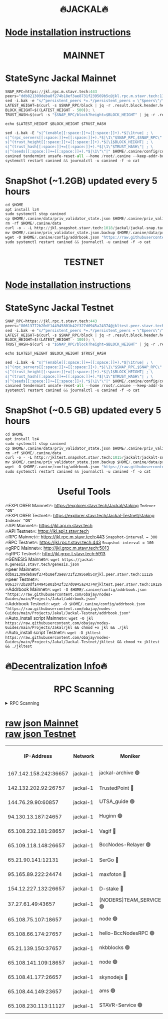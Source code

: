 <h1 align="center"> 🔥JACKAL🔥</h1>

[Node installation instructions](https://github.com/obajay/nodes-Guides/tree/main/Projects/Jakal)
=

<h1 align="center"> MAINNET</h1>

# StateSync Jackal Mainnet
```python
SNAP_RPC=https://jkl.rpc.m.stavr.tech:443
peers="ddb821309deba8f274b18ef3ae8731f239569b5c@jkl.rpc.m.stavr.tech:11126"
sed -i.bak -e "s/^persistent_peers *=.*/persistent_peers = \"$peers\"/" $HOME/.canine/config/config.toml
LATEST_HEIGHT=$(curl -s $SNAP_RPC/block | jq -r .result.block.header.height); \
BLOCK_HEIGHT=$((LATEST_HEIGHT - 500)); \
TRUST_HASH=$(curl -s "$SNAP_RPC/block?height=$BLOCK_HEIGHT" | jq -r .result.block_id.hash)

echo $LATEST_HEIGHT $BLOCK_HEIGHT $TRUST_HASH

sed -i.bak -E "s|^(enable[[:space:]]+=[[:space:]]+).*$|\1true| ; \
s|^(rpc_servers[[:space:]]+=[[:space:]]+).*$|\1\"$SNAP_RPC,$SNAP_RPC\"| ; \
s|^(trust_height[[:space:]]+=[[:space:]]+).*$|\1$BLOCK_HEIGHT| ; \
s|^(trust_hash[[:space:]]+=[[:space:]]+).*$|\1\"$TRUST_HASH\"| ; \
s|^(seeds[[:space:]]+=[[:space:]]+).*$|\1\"\"|" $HOME/.canine/config/config.toml
canined tendermint unsafe-reset-all --home /root/.canine --keep-addr-book
systemctl restart canined && journalctl -u canined -f -o cat
```
# SnapShot (~1.2GB) updated every 5 hours
```python
cd $HOME
apt install lz4
sudo systemctl stop canined
cp $HOME/.canine/data/priv_validator_state.json $HOME/.canine/priv_validator_state.json.backup
rm -rf $HOME/.canine/data
curl -o - -L http://jkl.snapshot.stavr.tech:1018/jackal/jackal-snap.tar.lz4 | lz4 -c -d - | tar -x -C $HOME/.canine --strip-components 2
mv $HOME/.canine/priv_validator_state.json.backup $HOME/.canine/data/priv_validator_state.json
wget -O $HOME/.canine/config/addrbook.json "https://raw.githubusercontent.com/obajay/nodes-Guides/main/Projects/Jakal/addrbook.json"
sudo systemctl restart canined && journalctl -u canined -f -o cat
```

<h1 align="center"> TESTNET</h1>

[Node installation instructions](https://github.com/obajay/nodes-Guides/tree/main/Projects/Jakal/Jackal-Testnet)
=

# StateSync Jackal Testnet
```python
SNAP_RPC=https://jkl.rpc.t.stavr.tech:443
peers="80613772b20df144945801b42f327d0945a24374@jkltest.peer.stavr.tech:19126"
sed -i.bak -e "s/^persistent_peers *=.*/persistent_peers = \"$peers\"/" $HOME/.canine/config/config.toml
LATEST_HEIGHT=$(curl -s $SNAP_RPC/block | jq -r .result.block.header.height); \
BLOCK_HEIGHT=$((LATEST_HEIGHT - 100)); \
TRUST_HASH=$(curl -s "$SNAP_RPC/block?height=$BLOCK_HEIGHT" | jq -r .result.block_id.hash)

echo $LATEST_HEIGHT $BLOCK_HEIGHT $TRUST_HASH

sed -i.bak -E "s|^(enable[[:space:]]+=[[:space:]]+).*$|\1true| ; \
s|^(rpc_servers[[:space:]]+=[[:space:]]+).*$|\1\"$SNAP_RPC,$SNAP_RPC\"| ; \
s|^(trust_height[[:space:]]+=[[:space:]]+).*$|\1$BLOCK_HEIGHT| ; \
s|^(trust_hash[[:space:]]+=[[:space:]]+).*$|\1\"$TRUST_HASH\"| ; \
s|^(seeds[[:space:]]+=[[:space:]]+).*$|\1\"\"|" $HOME/.canine/config/config.toml
canined tendermint unsafe-reset-all --home /root/.canine --keep-addr-book
systemctl restart canined && journalctl -u canined -f -o cat
```
# SnapShot (~0.5 GB) updated every 5 hours
```python
cd $HOME
apt install lz4
sudo systemctl stop canined
cp $HOME/.canine/data/priv_validator_state.json $HOME/.canine/priv_validator_state.json.backup
rm -rf $HOME/.canine/data
curl -o - -L http://jkltest.snapshot.stavr.tech:1015/jackalt/jackalt-snap.tar.lz4 | lz4 -c -d - | tar -x -C $HOME/.canine --strip-components 2
mv $HOME/.canine/priv_validator_state.json.backup $HOME/.canine/data/priv_validator_state.json
wget -O $HOME/.canine/config/addrbook.json "https://raw.githubusercontent.com/obajay/nodes-Guides/main/Projects/Jakal/Jackal-Testnet/addrbook.json"
sudo systemctl restart canined && journalctl -u canined -f -o cat
```

 <h1 align="center"> Useful Tools</h1>

🔥EXPLORER Mainnet🔥:      https://explorer.stavr.tech/Jackal/staking		        `Indexer "ON"` \
🔥EXPLORER Testnet🔥:      https://explorer.stavr.tech/Jackal-Testnet/staking     `Indexer "ON"` \
🔥API Mainnet🔥: 			 		 https://jkl.api.m.stavr.tech \
🔥API Testnet🔥: 			 		 https://jkl.api.t.stavr.tech \
🔥RPC Mainnet🔥:           https://jkl.rpc.m.stavr.tech:443              `Snapshot-interval = 300` \
🔥RPC Testnet🔥:           https://jkl.rpc.t.stavr.tech:443              `Snapshot-interval = 100` \
🔥gRPC Mainnet🔥:          http://jkl.grpc.m.stavr.tech:5013 \
🔥gRPC Testnet🔥:          http://jkl.grpc.t.stavr.tech:5913 \
🔥GENESIS Mainnet🔥:    `wget https://jackal-m.genesis.stavr.tech/genesis.json` \
🔥peer Mainnet🔥:					 `ddb821309deba8f274b18ef3ae8731f239569b5c@jkl.peer.stavr.tech:11126` \
🔥peer Testnet🔥:					 `80613772b20df144945801b42f327d0945a24374@jkltest.peer.stavr.tech:19126` \
🔥Addrbook Mainnet🔥:    ```wget -O $HOME/.canine/config/addrbook.json "https://raw.githubusercontent.com/obajay/nodes-Guides/main/Projects/Jakal/addrbook.json"``` \
🔥Addrbook Testnet🔥:    ```wget -O $HOME/.canine/config/addrbook.json "https://raw.githubusercontent.com/obajay/nodes-Guides/main/Projects/Jakal/Jackal-Testnet/addrbook.json"``` \
🔥Auto_install script Mainnet🔥: ```wget -O jkl https://raw.githubusercontent.com/obajay/nodes-Guides/main/Projects/Jakal/jkl && chmod +x jkl && ./jkl``` \
🔥Auto_install script Testnet🔥: ```wget -O jkltest https://raw.githubusercontent.com/obajay/nodes-Guides/main/Projects/Jakal/Jackal-Testnet/jkltest && chmod +x jkltest && ./jkltest```

🔥[Decentralization Info](https://github.com/obajay/StateSync-snapshots/tree/main/Projects/Jackal/Decentralization)🔥
=

<h1 align="center"> RPC Scanning</h1>

<details>
<summary>RPC Scanning</summary>

<h2 align="center"> We scan nodes in real time every 4 hours. And we provide the final result of RPC endpoints.
We cannot influence the operation of these nodes in any way. </h2>


```python
If Voting Power is higher than 0 --> then the Node is a validator of the network and may be subject to attack and be a potential threat to the chain.
```
```python
We marked such validators with a red symbol
```

</details>

[raw json Mainnet](https://rpc-check.jaclalm.stavr.tech/jaclalm/rpc-jaclalm-result.json) \
[raw json Testnet](https://github.com/obajay/StateSync-snapshots/tree/main/Projects/Jackal/Rpc-Check-Testnet)
=

<table><tr><th>IP-Address</th><th>Network</th><th>Moniker</th><th>Latest Block Height</th><th>Earliest Block Height</th><th>Catching Up</th><th>Tx Index</th><th>Voting Power</th><th>Scan Time</th></tr><tr><td>167.142.158.242:36657</td><td>jackal-1</td><td>jackal-archive 🟢</td><td>6686472</td><td>2770293</td><td>False</td><td>on</td><td>0</td><td>2024-02-29T20:09:23.369377064UTC</td></tr><tr><td>142.132.202.92:26757</td><td>jackal-1</td><td>TrustedPoint 🔴</td><td>6686464</td><td>6129401</td><td>False</td><td>on</td><td>291194</td><td>2024-02-29T20:08:33.952333628UTC</td></tr><tr><td>144.76.29.90:60857</td><td>jackal-1</td><td>UTSA_guide 🟢</td><td>6686469</td><td>6280001</td><td>False</td><td>on</td><td>0</td><td>2024-02-29T20:09:05.472716546UTC</td></tr><tr><td>94.130.13.187:24657</td><td>jackal-1</td><td>Huginn 🟢</td><td>6588265</td><td>6424001</td><td>False</td><td>on</td><td>0</td><td>2024-02-29T20:09:25.986657489UTC</td></tr><tr><td>65.108.232.181:28657</td><td>jackal-1</td><td>Vagif 🔴</td><td>6686470</td><td>6462201</td><td>False</td><td>off</td><td>60003</td><td>2024-02-29T20:09:10.246772817UTC</td></tr><tr><td>65.109.118.148:26657</td><td>jackal-1</td><td>BccNodes-Relayer 🟢</td><td>6686469</td><td>6489001</td><td>False</td><td>on</td><td>0</td><td>2024-02-29T20:09:03.197973308UTC</td></tr><tr><td>65.21.90.141:12131</td><td>jackal-1</td><td>SerGo 🔴</td><td>6686463</td><td>6586463</td><td>False</td><td>off</td><td>51100</td><td>2024-02-29T20:08:29.591033525UTC</td></tr><tr><td>95.165.89.222:24474</td><td>jackal-1</td><td>maxfoton 🔴</td><td>6686470</td><td>6586470</td><td>False</td><td>off</td><td>117661</td><td>2024-02-29T20:09:10.723242460UTC</td></tr><tr><td>154.12.227.132:26657</td><td>jackal-1</td><td>D-stake 🔴</td><td>6686462</td><td>6591001</td><td>False</td><td>off</td><td>130261</td><td>2024-02-29T20:08:20.352782885UTC</td></tr><tr><td>37.27.61.49:43657</td><td>jackal-1</td><td>[NODERS]TEAM_SERVICE 🟢</td><td>6686461</td><td>6591201</td><td>False</td><td>on</td><td>0</td><td>2024-02-29T20:08:17.590846940UTC</td></tr><tr><td>65.108.75.107:18657</td><td>jackal-1</td><td>node 🟢</td><td>6686467</td><td>6616732</td><td>False</td><td>on</td><td>0</td><td>2024-02-29T20:08:54.750062530UTC</td></tr><tr><td>65.108.66.174:27657</td><td>jackal-1</td><td>hello-BccNodesRPC 🟢</td><td>6686469</td><td>6628401</td><td>False</td><td>on</td><td>0</td><td>2024-02-29T20:09:05.811125071UTC</td></tr><tr><td>65.21.139.150:37657</td><td>jackal-1</td><td>nkbblocks 🟢</td><td>6686463</td><td>6639001</td><td>False</td><td>on</td><td>0</td><td>2024-02-29T20:08:29.226426768UTC</td></tr><tr><td>65.108.141.109:18657</td><td>jackal-1</td><td>node 🟢</td><td>6686462</td><td>6643057</td><td>False</td><td>on</td><td>0</td><td>2024-02-29T20:08:22.784431747UTC</td></tr><tr><td>65.108.41.177:26657</td><td>jackal-1</td><td>skynodejs 🔴</td><td>6686472</td><td>6668001</td><td>False</td><td>on</td><td>83703</td><td>2024-02-29T20:09:23.721627524UTC</td></tr><tr><td>65.108.44.149:23657</td><td>jackal-1</td><td>ams 🟢</td><td>6686470</td><td>6672643</td><td>False</td><td>on</td><td>0</td><td>2024-02-29T20:09:11.061997841UTC</td></tr><tr><td>65.108.230.113:11127</td><td>jackal-1</td><td>STAVR-Service 🟢</td><td>6686471</td><td>6686001</td><td>False</td><td>on</td><td>0</td><td>2024-02-29T20:09:13.433860622UTC</td></tr></table>
